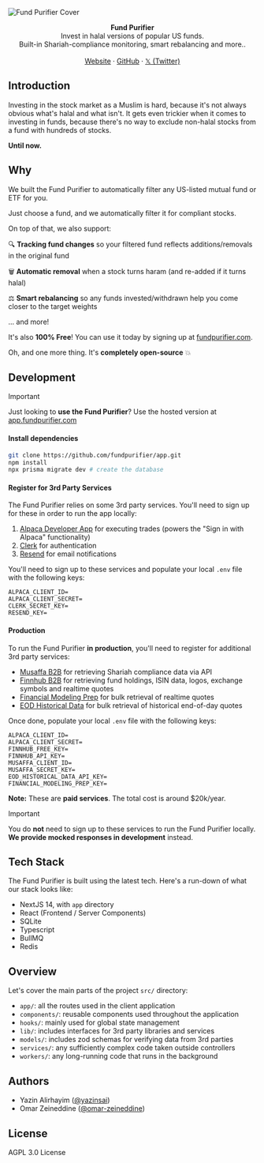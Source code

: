 ![Fund Purifier Cover](https://fundpurifier.com/static/github-cover.png)

<div align="center"><strong>Fund Purifier</strong></div>
<div align="center">Invest in halal versions of popular US funds.<br />Built-in Shariah-compliance monitoring, smart rebalancing and more..</div>
<br />
<div align="center">
<a href="https://fundpurifier.com">Website</a> 
<span> · </span>
<a href="https://github.com/fundpurifier/app">GitHub</a> 
<span> · </span>
<a href="https://x.com/FundPurifier">𝕏 (Twitter)</a>
</div>

## Introduction

Investing in the stock market as a Muslim is hard, because it's not always obvious what's halal and what isn't. It gets even trickier when it comes to investing in funds, because there's no way to exclude non-halal stocks from a fund with hundreds of stocks.

**Until now.**

## Why

We built the Fund Purifier to automatically filter any US-listed mutual fund or ETF for you.

Just choose a fund, and we automatically filter it for compliant stocks.

On top of that, we also support:

🔍 **Tracking fund changes** so your filtered fund reflects additions/removals in the original fund

🗑️ **Automatic removal** when a stock turns haram (and re-added if it turns halal)

⚖️ **Smart rebalancing** so any funds invested/withdrawn help you come closer to the target weights

... and more!

It's also **100% Free**! You can use it today by signing up at [fundpurifier.com](https://fundpurifier.com).

Oh, and one more thing. It's **completely open-source** 💥

## Development

> [!IMPORTANT]
> Just looking to **use the Fund Purifier**? Use the hosted version at [app.fundpurifier.com](https://app.fundpurifier.com)

#### Install dependencies

```sh
git clone https://github.com/fundpurifier/app.git
npm install
npx prisma migrate dev # create the database
```

#### Register for 3rd Party Services

The Fund Purifier relies on some 3rd party services. You'll need to sign up for these in order to run the app locally:

1. [Alpaca Developer App](https://alpaca.markets/docs/oauth/registration/) for executing trades (powers the "Sign in with Alpaca" functionality)
2. [Clerk](https://clerk.com) for authentication
3. [Resend](https://resend.com) for email notifications

You'll need to sign up to these services and populate your local `.env` file with the following keys:

```env
ALPACA_CLIENT_ID=
ALPACA_CLIENT_SECRET=
CLERK_SECRET_KEY=
RESEND_KEY=
```

#### Production

To run the Fund Purifier **in production**, you'll need to register for additional 3rd party services:

- [Musaffa B2B](https://api.musaffa.com/#b2b-api-v3-0) for retrieving Shariah compliance data via API
- [Finnhub B2B](https://finnhub.io/pricing-startups-and-enterprise) for retrieving fund holdings, ISIN data, logos, exchange symbols and realtime quotes
- [Financial Modeling Prep](https://site.financialmodelingprep.com/pricing-plans) for bulk retrieval of realtime quotes
- [EOD Historical Data](https://eodhd.com/pricing) for bulk retrieval of historical end-of-day quotes

Once done, populate your local `.env` file with the following keys:

```env
ALPACA_CLIENT_ID=
ALPACA_CLIENT_SECRET=
FINNHUB_FREE_KEY=
FINNHUB_API_KEY=
MUSAFFA_CLIENT_ID=
MUSAFFA_SECRET_KEY=
EOD_HISTORICAL_DATA_API_KEY=
FINANCIAL_MODELING_PREP_KEY=
```

**Note:** These are **paid services**. The total cost is around $20k/year.

> [!IMPORTANT]
> You do **not** need to sign up to these services to run the Fund Purifier locally. **We provide mocked responses in development** instead.

## Tech Stack

The Fund Purifier is built using the latest tech. Here's a run-down of what our stack looks like:

- NextJS 14, with `app` directory
- React (Frontend / Server Components)
- SQLite
- Typescript
- BullMQ
- Redis

## Overview

Let's cover the main parts of the project `src/` directory:

- `app/`: all the routes used in the client application
- `components/`: reusable components used throughout the application
- `hooks/`: mainly used for global state management
- `lib/`: includes interfaces for 3rd party libraries and services
- `models/`: includes zod schemas for verifying data from 3rd parties
- `services/`: any sufficiently complex code taken outside controllers
- `workers/`: any long-running code that runs in the background

## Authors

- Yazin Alirhayim ([@yazinsai](https://x.com/yazinsai))
- Omar Zeineddine ([@omar-zeineddine](https://github.com/omar-zeineddine/))

## License

AGPL 3.0 License
